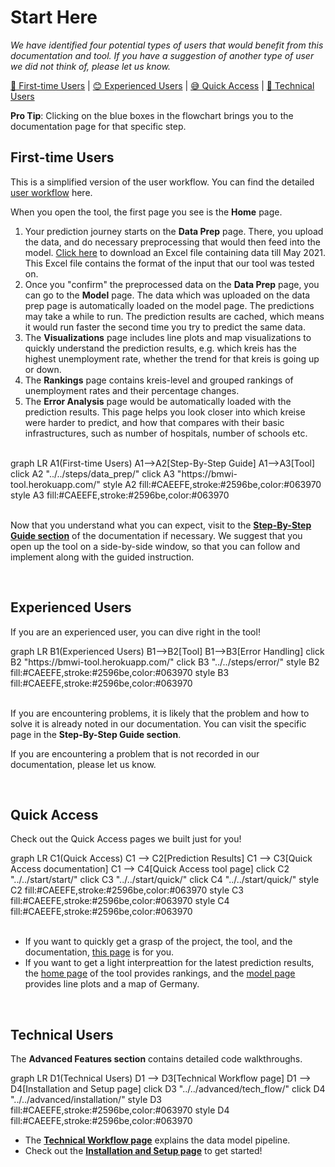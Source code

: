 # Start Here

<!-- load mermaid -->
<script src="https://cdn.jsdelivr.net/npm/mermaid/dist/mermaid.min.js"></script>
<script>
mermaid.initialize({startOnLoad:true});
mermaidAPI.initialize({
    securityLevel: 'loose'
});
</script>

*We have identified four potential types of users that would benefit from this documentation and tool. If you have a suggestion of another type of user we did not think of, please let us know.*

[🤯 First-time Users](#first-time-users) |
[😊 Experienced Users](#experienced-users) |
[😅 Quick Access](#quick-access) |
[🤔 Technical Users](#technical-users)

**Pro Tip**: Clicking on the blue boxes in the flowchart brings you to the documentation page for that specific step.

## First-time Users

This is a simplified version of the user workflow. You can find the detailed [user workflow](../../start/user/) here.

<!-- <div class="mermaid">
graph LR
    subgraph Dataset Prep page
    A[data input]
    end
    subgraph Model page
    B[prediction]
    end
    subgraph Error Analysis page
    E[compare results]
    end
    subgraph Home page
    F[data story-telling]
    end
    F -.-> A
    A -.-> B
    B -.-> E
    B -.-> F
    click A "https://github.com/DSSGxUK/bmwi/blob/main/pages/data_prep.py"
    click B "https://github.com/DSSGxUK/bmwi/blob/main/pages/model_page.py"
    click E "https://github.com/DSSGxUK/bmwi/blob/main/pages/error_analysis.py"
    click F "https://github.com/DSSGxUK/bmwi/blob/main/pages/home_page.py"
</div>

<br> -->

When you open the tool, the first page you see is the **Home** page.

1. Your prediction journey starts on the **Data Prep** page. There, you upload the data, and do necessary preprocessing that would then feed into the model. [Click here](../data/7444_318010_BMWI_Enkelmann_Eckdaten_Zeitreihe_Kreise.xlsx) to download an Excel file containing data till May 2021. This Excel file contains the format of the input that our tool was tested on.
2. Once you "confirm" the preprocessed data on the **Data Prep** page, you can go to the **Model** page. The data which was uploaded on the data prep page is automatically loaded on the model page. The predictions may take a while to run. The prediction results are cached, which means it would run faster the second time you try to predict the same data. 
3. The **Visualizations** page includes line plots and map visualizations to quickly understand the prediction results, e.g. which kreis has the highest unemployment rate, whether the trend for that kreis is going up or down.
4. The **Rankings** page contains kreis-level and grouped rankings of unemployment rates and their percentage changes. 
5. The **Error Analysis** page would be automatically loaded with the prediction results. This page helps you look closer into which kreise were harder to predict, and how that compares with their basic infrastructures, such as number of hospitals, number of schools etc.

<br>

<div class='mermaid'>
graph LR
    A1(First-time Users)
    A1-->A2[Step-By-Step Guide]
    A1-->A3[Tool]
    click A2 "../../steps/data_prep/"
    click A3 "https://bmwi-tool.herokuapp.com/"
    style A2 fill:#CAEEFE,stroke:#2596be,color:#063970
    style A3 fill:#CAEEFE,stroke:#2596be,color:#063970
</div>

<br>

Now that you understand what you can expect, visit to the [**Step-By-Step Guide section**]('../steps/home/') of the documentation if necessary. We suggest that you open up the tool on a side-by-side window, so that you can follow and implement along with the guided instruction.

<br>

## Experienced Users

If you are an experienced user, you can dive right in the tool! 

<div class='mermaid'>
graph LR
    B1(Experienced Users)
    B1-->B2[Tool]
    B1-->B3[Error Handling]
    click B2 "https://bmwi-tool.herokuapp.com/"
    click B3 "../../steps/error/"
    style B2 fill:#CAEEFE,stroke:#2596be,color:#063970
    style B3 fill:#CAEEFE,stroke:#2596be,color:#063970
</div>

<br>

If you are encountering problems, it is likely that the problem and how to solve it is already noted in our documentation. You can visit the specific page in the **Step-By-Step Guide section**.

If you are encountering a problem that is not recorded in our documentation, please let us know. 

<br>

## Quick Access

Check out the Quick Access pages we built just for you!

<div class='mermaid'>
graph LR
    C1(Quick Access) 
    C1 --> C2[Prediction Results]
    C1 --> C3[Quick Access documentation]
    C1 --> C4[Quick Access tool page]
    click C2 "../../start/start/"
    click C3 "../../start/quick/"
    click C4 "../../start/quick/"
    style C2 fill:#CAEEFE,stroke:#2596be,color:#063970
    style C3 fill:#CAEEFE,stroke:#2596be,color:#063970
    style C4 fill:#CAEEFE,stroke:#2596be,color:#063970
</div>

<br>

<!-- - If you just want to get the prediction results for this quarter, [here]() is the link to download the excel file. -->
- If you want to quickly get a grasp of the project, the tool, and the documentation, [this page](../../start/start/) is for you.
- If you want to get a light interpreattion for the latest prediction results, the [home page](https://bmwi-tool.herokuapp.com/) of the tool provides rankings, and the [model page](https://bmwi-tool.herokuapp.com/) provides line plots and a map of Germany.

<br>

## Technical Users

The **Advanced Features section** contains detailed code walkthroughs.

<div class='mermaid'>
graph LR
    D1(Technical Users) 
    D1 --> D3[Technical Workflow page]
    D1 --> D4[Installation and Setup page]
    click D3 "../../advanced/tech_flow/"
    click D4 "../../advanced/installation/"
    style D3 fill:#CAEEFE,stroke:#2596be,color:#063970
    style D4 fill:#CAEEFE,stroke:#2596be,color:#063970
</div>

- The **[Technical Workflow page](../../advanced/tech_flow/)** explains the data model pipeline.
- Check out the **[Installation and Setup page](../../advanced/installation/)** to get started!

